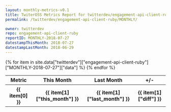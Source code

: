 ```yaml
---
layout: monthly-metrics-v0.1
title: TwiterOSS Metrics Report for twitterdev/engagement-api-client-ruby | MONTHLY-2018-07-27 | 2018-07-27
permalink: /twitterdev/engagement-api-client-ruby/MONTHLY/

owner: twitterdev
repo: engagement-api-client-ruby
reportID: MONTHLY-2018-07-27
datestampThisMonth: 2018-07-27
datestampLastMonth: 2018-06-29
---
```


<table style="width: 100%">
    <tr>
        <th>Metric</th>
        <th>This Month</th>
        <th>Last Month</th>
        <th>+/-</th>
    </tr>
    {% for item in site.data["twitterdev"]["engagement-api-client-ruby"]["MONTHLY-2018-07-27"]["data"] %}
    <tr>
        <th>{{ item[0] }}</th>
        <th>{{ item[1]["this_month"] }}</th>
        <th>{{ item[1]["last_month"] }}</th>
        <th>{{ item[1]["diff"] }}</th>
    </tr>
    {% endfor %}
</table>

